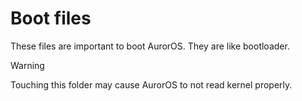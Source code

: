# Boot files

These files are important to boot AurorOS. They are like bootloader.

> [!WARNING]
> Touching this folder may cause AurorOS to not read kernel properly.